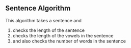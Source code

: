 ## Sentence Algorithm

This algorithm takes a sentence and 

1. checks the length of the sentence
2. checks the length of the vowels in the sentence
3. and also checks the number of words in the sentence